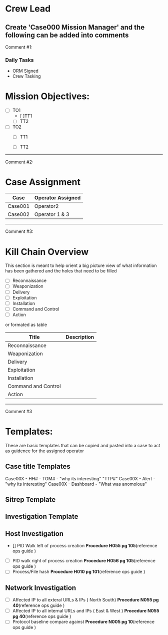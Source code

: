 # Crew Lead
Create 'Case000 Mission Manager' and the following can be added into comments
---
Comment #1:
### Daily Tasks
 - ORM Signed
 - Crew Tasking

# Mission Objectives:
- [ ] TO1
    - [ ]TT1
    - [ ] TT2
- [ ] TO2
    - [ ] TT1
    - [ ] TT2


---
Comment #2:
# Case Assignment
| Case | Operator Assigned|
| --- | --- |
| Case001 | Operator2 |
| Case002 | Operator 1 & 3 |
---
Comment #3:
# Kill Chain Overview
This section is meant to help orient a big picture view of what information has been gathered and the holes that need to be filled
- [ ] Reconnaissance
- [ ] Weaponization  
- [ ] Delivery
- [ ] Exploitation
- [ ] Installation
- [ ] Command and Control
- [ ] Action

or formated as table 

| Title | Description |
| --- | --- |
| Reconnaissance | |
| Weaponization | |
| Delivery | |
| Exploitation | |
| Installation | |
| Command and Control | |
| Action | |
 

 ---
 Comment #3
# Templates:
These are basic templates that can be copied and pasted into a case to act as guidence for the assigned operator
## Case title Templates
Case00X - HH# - TOM# - "why its interesting" "TTP#"
Case00X - Alert - "why its interesting"
Case00X - Dashboard - "What was anomolous"

## Sitrep Template


## Investigation Template
## Host Investigation
- [] PID Walk left of process creation  **Procedure H055 pg 105**(reference ops guide )
- [ ] PID walk right of process creation **Procedure H056 pg 105**(reference ops guide )
- [ ] Process/File hash **Procedure H010 pg 101**(reference ops guide )

## Network Investigation
- [ ] Affected IP to all exteral URLs & IPs ( North South) **Procedure N055 pg 40**(reference ops guide )
- [ ] Affected IP to all internal URLs and IPs ( East & West ) **Procedure N055 pg 40**(reference ops guide )
- [ ] Protocol baseline compare against **Procedure N005 pg 10**(reference ops guide )
